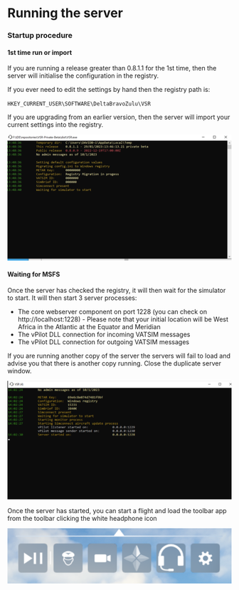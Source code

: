 # Running the server
### Startup procedure

#### 1st time run or import

If you are running a release greater than 0.8.1.1 for the 1st time, then the server will initialise the configuration in the registry. 

If you ever need to edit the settings by hand then the registry path is:

` HKEY_CURRENT_USER\SOFTWARE\DeltaBravoZulu\VSR `

If you are upgrading from an earlier version, then the server will import your current settings into the registry.

![Alt text](images/server1.png)

#### Waiting for MSFS

Once the server has checked the registry, it will then wait for the simulator to start. It will then start 3 server processes:

 * The core webserver component on port 1228 (you can check on http://localhost:1228) - Please note that your initial location will be West Africa in the Atlantic at the Equator and Meridian 
 * The vPilot DLL connection for incoming VATSIM messages
 * The vPilot DLL connection for outgoing VATSIM messages

If you are running another copy of the server the servers will fail to load and advise you that there is another copy running. Close the duplicate server window.

![Alt text](images/server3.png)

Once the server has started, you can start a flight and load the toolbar app from the toolbar clicking the white headphone icon

![Alt text](images/TOOLBAR.png)

